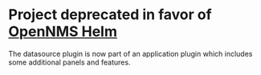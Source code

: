 # Project deprecated in favor of <a href="https://github.com/OpenNMS/opennms-helm">OpenNMS Helm</a>

The datasource plugin is now part of an application plugin which includes some additional panels and features.

